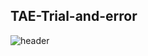 ## TAE-Trial-and-error 
![header](https://capsule-render.vercel.app/api?type=waving&color=FFEB33&height=300&section=header&text=TAE-Trial-and-error%20talk&fontSize=90)

